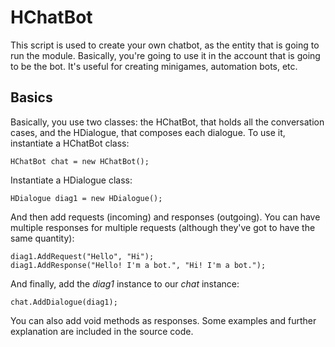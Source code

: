 # HChatBot
This script is used to create your own chatbot, as the entity that is going to run the module. Basically, you're going to use it in the account that is going to be the bot. It's useful for creating minigames, automation bots, etc.

## Basics
Basically, you use two classes: the HChatBot, that holds all the conversation cases, and the HDialogue, that composes each dialogue.
To use it, instantiate a HChatBot class:
```CSharp
HChatBot chat = new HChatBot();
```
Instantiate a HDialogue class:
```CSharp
HDialogue diag1 = new HDialogue();
```
And then add requests (incoming) and responses (outgoing). You can have multiple responses for multiple requests (although they've got to have the same quantity):
```CSharp
diag1.AddRequest("Hello", "Hi");
diag1.AddResponse("Hello! I'm a bot.", "Hi! I'm a bot.");
```
And finally, add the _diag1_ instance to our _chat_ instance:
```CSharp
chat.AddDialogue(diag1);
```
You can also add void methods as responses. Some examples and further explanation are included in the source code.
